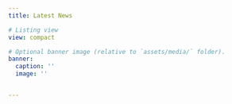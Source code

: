 ```yaml
---
title: Latest News

# Listing view
view: compact

# Optional banner image (relative to `assets/media/` folder).
banner:
  caption: ''
  image: ''


---
```

